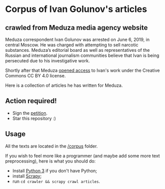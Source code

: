 # Corpus of Ivan Golunov's articles
## crawled from Meduza media agency website

Meduza correspondent Ivan Golunov was arrested on June 6, 2019, in central Moscow. 
He was charged with attempting to sell narcotic substances. 
Meduza’s editorial board as well as representatives of the Russian and international journalism communities believe that Ivan is being persecuted due to his investigative work.

Shortly after that Meduza [opened access](https://meduza.io/en/feature/2019/06/09/support-ivan-golunov-by-republishing-his-work) to Ivan's work under the Creative Commons CC BY 4.0 license.

Here is a collection of articles he has written for Meduza.

## Action required!

* Sign the [petition](https://www.change.org/p/%D1%81%D0%B2%D0%BE%D0%B1%D0%BE%D0%B4%D1%83-%D0%B6%D1%83%D1%80%D0%BD%D0%B0%D0%BB%D0%B8%D1%81%D1%82%D1%83-%D0%B8%D0%B2%D0%B0%D0%BD%D1%83-%D0%B3%D0%BE%D0%BB%D1%83%D0%BD%D0%BE%D0%B2%D1%83-%D0%B0%D0%B2%D1%82%D0%BE%D1%80%D1%83-%D1%80%D0%B0%D1%81%D1%81%D0%BB%D0%B5%D0%B4%D0%BE%D0%B2%D0%B0%D0%BD%D0%B8%D0%B9-%D0%BA%D0%BE%D1%80%D1%80%D1%83%D0%BF%D1%86%D0%B8%D0%B8).
* Star this repository :)

## Usage

All the texts are located in the [/corpus](/corpus) folder.

If you wish to feel more like a programmer (and maybe add some more text preprocessing), here is what you should do:

* Install [Python 3](https://www.python.org/downloads/release/python-370/) if you don't have Python;
* install [Scrapy](http://doc.scrapy.org/en/latest/intro/install.html);
* run `cd crawler && scrapy crawl articles`.
